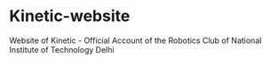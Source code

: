 # Kinetic-website
Website of Kinetic - Official Account of the Robotics Club of National Institute of Technology Delhi

